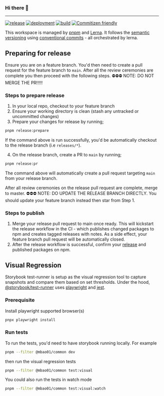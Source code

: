 ### Hi there 👋

<!--
**mbao01/mbao01** is a ✨ _special_ ✨ repository because its `README.md` (this file) appears on your GitHub profile.

Here are some ideas to get you started:

- 🔭 I’m currently working on ...
- 🌱 I’m currently learning ...
- 👯 I’m looking to collaborate on ...
- 🤔 I’m looking for help with ...
- 💬 Ask me about ...
- 📫 How to reach me: ...
- 😄 Pronouns: ...
- ⚡ Fun fact: ...
-->

---


[![release](https://github.com/mbao01/mbao01/actions/workflows/release.yml/badge.svg?branch=main&event=push)](https://github.com/mbao01/mbao01/actions/workflows/release.yml)
[![deployment](https://github.com/mbao01/mbao01/actions/workflows/deployment.yml/badge.svg?branch=main)](https://github.com/mbao01/mbao01/actions/workflows/deployment.yml)
[![build](https://github.com/mbao01/mbao01/actions/workflows/build.yml/badge.svg?branch=main)](https://github.com/mbao01/mbao01/actions/workflows/build.yml)
[![Commitizen friendly](https://img.shields.io/badge/commitizen-friendly-brightgreen.svg)](http://commitizen.github.io/cz-cli/)

This workspace is managed by [pnpm](https://pnpm.io/cli/run) and [Lerna](https://lerna.js.org/). It follows the [semantic versioning](https://semver.org/) using [conventional commits](https://www.conventionalcommits.org/en/v1.0.0/) - all orchestrated by lerna.

## Preparing for release
Ensure you are on a feature branch. You'd then need to create a pull request for the feature branch to `main`. After all the review ceremonies are complete you then proceed with the following steps. ⛔️⛔️⛔️ NOTE: DO NOT MERGE THE PR!!!!!

### Steps to prepare release
1. In your local repo, checkout to your feature branch
2. Ensure your working directory is clean (stash any untracked or uncommitted changes)
3. Prepare your changes for release by running;
```sh
pnpm release:prepare
```
If the command above is run successfully, you'd be automatically checkout to the release branch (i.e `releases/*`).

4. On the release branch, create a PR to `main` by running;
```sh
pnpm release:pr
```
The command above will automatically create a pull request targeting `main` from your release branch.

After all review ceremonies on the release pull request are complete, merge to master. ⛔️⛔️⛔️ NOTE: DO UPDATE THE RELEASE BRANCH DIRECTLY. You should update your feature branch instead then star from Step 1.

### Steps to publish
1. Merge your release pull request to main once ready. This will kickstart the release workflow in the CI - which publishes changed packages to npm and creates tagged releases with notes. As a side effect, your feature branch pull request will be automatically closed.
2. After the release workflow is successful, confirm your [release](https://github.com/mbao01/mbao01/releases) and published packages on npm.


## Visual Regression
Storybook test-runner is setup as the visual regression tool to capture snapshots and compare them based on set thresholds.
Under the hood, [@storybook/test-runner](https://www.npmjs.com/package/@storybook/test-runner) uses [playwright](https://npmjs.com/package/playwright) and [jest](https://www.npmjs.com/package/jest).

### Prerequisite
Install playwright supported browser(s)
```sh
pnpx playwright install
```

### Run tests
To run the tests, you'd need to have storybook running locally. For example
```sh
pnpm --filter @mbao01/common dev
```

then run the visual regression tests
```sh
pnpm --filter @mbao01/common test:visual
```

You could also run the tests in watch mode
```sh
pnpm --filter @mbao01/common test:visual:watch
```

